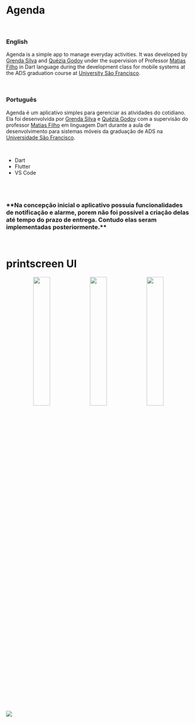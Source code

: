 # Agenda

</br>

<h3>English</h3>
<p>Agenda is a simple app to manage everyday activities. It was developed by <a href="https://github.com/GrendaCarla">Grenda Silva</a> and <a href="https://github.com/Leckaa">Quézia Godoy</a> under the supervision of Professor <a href="https://github.com/matiasfilho81">Matias Filho</a> in Dart language during the development class for mobile systems at the ADS graduation course at <a href="https://www.usf.edu.br/english/">University São Francisco</a>.</p>


</br>

<h3>Português</h3>
<p>Agenda é um aplicativo simples para gerenciar as atividades do cotidiano. Ela foi desenvolvida por <a href="https://github.com/GrendaCarla">Grenda Silva</a> e <a href="https://github.com/Leckaa">Quézia Godoy</a> com a supervisão do professor <a href="https://github.com/matiasfilho81">Matias Filho</a> em linguagem Dart durante a aula de desenvolvimento para sistemas móveis da graduação de ADS na <a href="https://www.usf.edu.br/">Universidade São Francisco</a>.</p>
</br>

* Dart
* Flutter
* VS Code

</br></br>
<h3>**Na concepção inicial o aplicativo possuia funcionalidades de notificação e alarme, porem não foi possível a criação delas até tempo do prazo de entrega. Contudo elas seram implementadas posteriormente.**</h3>
</br>

# printscreen UI

<p align="center" ><img width="30%" src="https://user-images.githubusercontent.com/80162033/114619062-840b1d80-9c80-11eb-9a90-3de725eea244.png">    <img width="30%" src="https://user-images.githubusercontent.com/80162033/114619134-94bb9380-9c80-11eb-8550-48e148732477.png">    <img width="30%" src="https://user-images.githubusercontent.com/80162033/114619187-a2711900-9c80-11eb-9410-b09c7928142f.png"></p>

<img src="https://user-images.githubusercontent.com/80162033/114619234-b0269e80-9c80-11eb-8f70-51acd282cba3.png">
